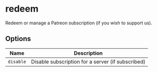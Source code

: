# redeem

Redeem or manage a Patreon subscription (if you wish to support us).

## Options

| Name      | Description                                       |
| --------- | ------------------------------------------------- |
| `disable` | Disable subscription for a server (if subscribed) |
